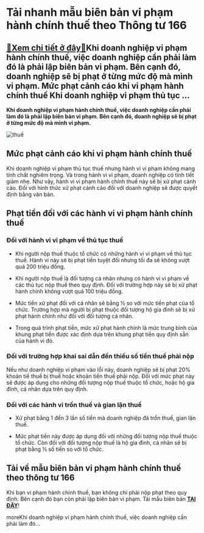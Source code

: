 Tải nhanh mẫu biên bản vi phạm hành chính thuế theo Thông tư 166
================================================================

[:gift:Xem chi tiết ở đây:gift:](https://hddtvn.com/tai-nhanh-mau-bien-ban-vi-pham-hanh-chinh-thue-theo-thong-tu-166/)Khi doanh nghiệp vi phạm hành chính thuế, việc doanh nghiệp cần phải làm đó là phải lập biên bản vi phạm. Bên cạnh đó, doanh nghiệp sẽ bị phạt ở từng mức độ mà mình vi phạm. Mức phạt cảnh cáo khi vi phạm hành chính thuế Khi doanh nghiệp vi phạm thủ tục …
--------------------------------------------------------------------------------------------------------------------------------------------------------------------------------------------------------------------------------------------------------------

**Khi doanh nghiệp vi phạm hành chính thuế, việc doanh nghiệp cần phải làm đó là phải lập biên bản vi phạm. Bên cạnh đó, doanh nghiệp sẽ bị phạt ở từng mức độ mà mình vi phạm.**


![thuế](https://hddtvn.com/wp-content/uploads/2021/01/thue-2.jpg "thuế")


Mức phạt cảnh cáo khi vi phạm hành chính thuế
---------------------------------------------


Khi doanh nghiệp vi phạm thủ tục thuế nhưng hành vi vi phạm không mang tính chất nghiêm trọng. Và trong hành vi vi phạm, doanh nghiệp có tình tiết giảm nhẹ. Như vậy, hành vi vi phạm hành chính thuế này sẽ bị xử phạt cảnh cáo. Đối với hình thức xử phạt cảnh cáo đối với doanh nghiệp sẽ được quyết định bằng văn bản.


Phạt tiền đối với các hành vi vi phạm hành chính thuế
-----------------------------------------------------


### Đối với hành vi vi phạm về thủ tục thuế




* Khi người nộp thuế thuộc tổ chức có những hành vi vi phạm về thủ tục thuế. Hành vi này sẽ bị phạt tiền tuyệt đối nhưng tối đa sẽ không vượt quá 200 triệu đồng.

* Khi người nộp thuế là đối tượng cá nhân nhưng có hành vi vi phạm về các thủ tục nộp thuế theo quy định. Đối với trường hợp này sẽ bị xử phạt hành chính không vượt quá 100 triệu đồng.

* Mức tiền xử phạt đối với cá nhân sẽ bằng ½ so với mức tiền phạt của tổ chức. Trường hợp mà người bị phạt thuộc đối tượng hộ gia đình sẽ bị xử phạt hành chính như đối với đối tượng cá nhân.

* Trong quá trình phạt tiền, mức xử phạt hành chính là mức trung bình của khung phạt tiền được xác định dựa trên khung phạt tiền quy định sẵn của hành vi đó.



### Đối với trường hợp khai sai dẫn đến thiếu số tiền thuế phải nộp


Nếu như doanh nghiệp vi phạm vào lỗi này, doanh nghiệp sẽ bị phạt 20% khoản tiề thuế bị thuế hoặc khoản tiền thuế phải nộp. Đối với mức phạt này sẽ được áp dụng cho những đối tượng nộp thuế thuộc tổ chức, hoặc hộ gia đình, cá nhân dựa trên quy định.


### Đối với các hành vi trốn thuế và gian lận thuế




* Xử phạt bằng 1 đến 3 lần số tiền mà doanh nghiệp đã trốn thuế, gian lận thuế.

* Mức phạt tiền này được áp dụng đối với những đối tượng nộp thuế thuộc tổ chức. Còn đối với đối tượng nộp thuế là hộ gia đình, cá nhân sẽ bị phạt bằng ½ số tiền so với tổ chức.



Tải về mẫu biên bản vi phạm hành chính thuế theo thông tư 166
-------------------------------------------------------------


Khi bạn vi phạm hành chính thuế, bạn không chỉ phải nộp phạt theo quy định. Bên cạnh đó bạn còn phải lập biên bản vi phạm. Tải mẫu biên bản [**TẠI ĐÂY**](https://drive.google.com/file/d/1NMAgVnK-2twxRJ3jg5uq_HyCN2x1VY0x/view?usp=sharing)!


moreKhi doanh nghiệp vi phạm hành chính thuế, việc doanh nghiệp cần phải làm đó…

